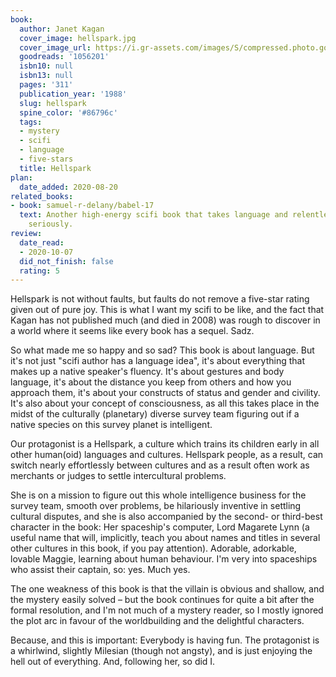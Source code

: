 ```yaml
---
book:
  author: Janet Kagan
  cover_image: hellspark.jpg
  cover_image_url: https://i.gr-assets.com/images/S/compressed.photo.goodreads.com/books/1327451362l/1056201.jpg
  goodreads: '1056201'
  isbn10: null
  isbn13: null
  pages: '311'
  publication_year: '1988'
  slug: hellspark
  spine_color: '#86796c'
  tags:
  - mystery
  - scifi
  - language
  - five-stars
  title: Hellspark
plan:
  date_added: 2020-08-20
related_books:
- book: samuel-r-delany/babel-17
  text: Another high-energy scifi book that takes language and relentless enjoyment
    seriously.
review:
  date_read:
  - 2020-10-07
  did_not_finish: false
  rating: 5
---
```


Hellspark is not without faults, but faults do not remove a five-star rating given out of pure joy. This is what I want
my scifi to be like, and the fact that Kagan has not published much (and died in 2008) was rough to discover in a world
where it seems like every book has a sequel. Sadz.

So what made me so happy and so sad? This book is about language. But it's not just "scifi author has a language idea",
it's about everything that makes up a native speaker's fluency. It's about gestures and body language, it's about the
distance you keep from others and how you approach them, it's about your constructs of status and gender and civility.
It's also about your concept of consciousness, as all this takes place in the midst of the culturally (planetary)
diverse survey team figuring out if a native species on this survey planet is intelligent.

Our protagonist is a Hellspark, a culture which trains its children early in all other human(oid) languages and
cultures. Hellspark people, as a result, can switch nearly effortlessly between cultures and as a result often work as
merchants or judges to settle intercultural problems.

She is on a mission to figure out this whole intelligence business for the survey team, smooth over problems, be
hilariously inventive in settling cultural disputes, and she is also accompanied by the second- or third-best character
in the book: Her spaceship's computer, Lord Magarete Lynn (a useful name that will, implicitly, teach you about names
and titles in several other cultures in this book, if you pay attention). Adorable, adorkable, lovable Maggie, learning
about human behaviour. I'm very into spaceships who assist their captain, so: yes. Much yes.

The one weakness of this book is that the villain is obvious and shallow, and the mystery easily solved – but the book
continues for quite a bit after the formal resolution, and I'm not much of a mystery reader, so I mostly ignored the
plot arc in favour of the worldbuilding and the delightful characters.

Because, and this is important: Everybody is having fun. The protagonist is a whirlwind, slightly Milesian (though not
angsty), and is just enjoying the hell out of everything. And, following her, so did I.

